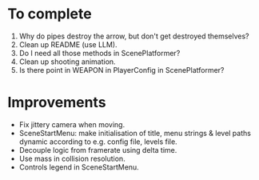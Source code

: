 # To complete
1. Why do pipes destroy the arrow, but don't get destroyed themselves?
2. Clean up README (use LLM).
3. Do I need all those methods in ScenePlatformer?
4. Clean up shooting animation.
5. Is there point in WEAPON in PlayerConfig in ScenePlatformer?


# Improvements
- Fix jittery camera when moving.
- SceneStartMenu: make initialisation of title, menu strings & level paths dynamic according to e.g. config file, levels file.
- Decouple logic from framerate using delta time.
- Use mass in collision resolution.
- Controls legend in SceneStartMenu.